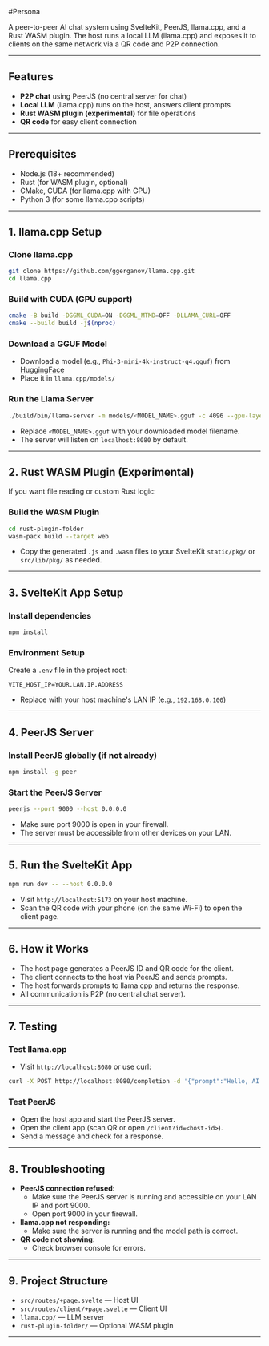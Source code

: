 #Persona

A peer-to-peer AI chat system using SvelteKit, PeerJS, llama.cpp, and a Rust WASM plugin. The host runs a local LLM (llama.cpp) and exposes it to clients on the same network via a QR code and P2P connection.

---

## Features
- **P2P chat** using PeerJS (no central server for chat)
- **Local LLM** (llama.cpp) runs on the host, answers client prompts
- **Rust WASM plugin (experimental)** for file operations 
- **QR code** for easy client connection

---

## Prerequisites
- Node.js (18+ recommended)
- Rust (for WASM plugin, optional)
- CMake, CUDA (for llama.cpp with GPU)
- Python 3 (for some llama.cpp scripts)

---

## 1. llama.cpp Setup

### Clone llama.cpp
```sh
git clone https://github.com/ggerganov/llama.cpp.git
cd llama.cpp
```

### Build with CUDA (GPU support)
```sh
cmake -B build -DGGML_CUDA=ON -DGGML_MTMD=OFF -DLLAMA_CURL=OFF
cmake --build build -j$(nproc)
```

### Download a GGUF Model
- Download a model (e.g., `Phi-3-mini-4k-instruct-q4.gguf`) from [HuggingFace](https://huggingface.co/models?library=llama.cpp&sort=downloads)
- Place it in `llama.cpp/models/`

### Run the Llama Server
```sh
./build/bin/llama-server -m models/<MODEL_NAME>.gguf -c 4096 --gpu-layers 20
```
- Replace `<MODEL_NAME>.gguf` with your downloaded model filename.
- The server will listen on `localhost:8080` by default.

---

## 2. Rust WASM Plugin (Experimental)
If you want file reading or custom Rust logic:

### Build the WASM Plugin
```sh
cd rust-plugin-folder
wasm-pack build --target web
```
- Copy the generated `.js` and `.wasm` files to your SvelteKit `static/pkg/` or `src/lib/pkg/` as needed.

---

## 3. SvelteKit App Setup

### Install dependencies
```sh
npm install
```

### Environment Setup
Create a `.env` file in the project root:
```
VITE_HOST_IP=YOUR.LAN.IP.ADDRESS
```
- Replace with your host machine's LAN IP (e.g., `192.168.0.100`)

---

## 4. PeerJS Server

### Install PeerJS globally (if not already)
```sh
npm install -g peer
```

### Start the PeerJS Server
```sh
peerjs --port 9000 --host 0.0.0.0
```
- Make sure port 9000 is open in your firewall.
- The server must be accessible from other devices on your LAN.

---

## 5. Run the SvelteKit App

```sh
npm run dev -- --host 0.0.0.0
```
- Visit `http://localhost:5173` on your host machine.
- Scan the QR code with your phone (on the same Wi-Fi) to open the client page.

---

## 6. How it Works
- The host page generates a PeerJS ID and QR code for the client.
- The client connects to the host via PeerJS and sends prompts.
- The host forwards prompts to llama.cpp and returns the response.
- All communication is P2P (no central chat server).

---

## 7. Testing

### Test llama.cpp
- Visit `http://localhost:8080` or use curl:
```sh
curl -X POST http://localhost:8080/completion -d '{"prompt":"Hello, AI!", "n_predict":32}' -H 'Content-Type: application/json'
```

### Test PeerJS
- Open the host app and start the PeerJS server.
- Open the client app (scan QR or open `/client?id=<host-id>`).
- Send a message and check for a response.

---

## 8. Troubleshooting
- **PeerJS connection refused:**
  - Make sure the PeerJS server is running and accessible on your LAN IP and port 9000.
  - Open port 9000 in your firewall.
- **llama.cpp not responding:**
  - Make sure the server is running and the model path is correct.
- **QR code not showing:**
  - Check browser console for errors.

---

## 9. Project Structure
- `src/routes/+page.svelte` — Host UI
- `src/routes/client/+page.svelte` — Client UI
- `llama.cpp/` — LLM server
- `rust-plugin-folder/` — Optional WASM plugin

---
